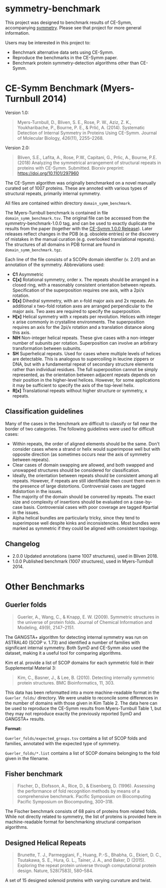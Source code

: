 symmetry-benchmark
==================

This project was designed to benchmark results of CE-Symm, accompanying
[symmetry](https://github.com/rcsb/symmetry). Please see that project for more
general information.

Users may be interested in this project to:
 - Benchmark alternative data sets using CE-Symm.
 - Reproduce the benchmarks in the CE-Symm paper.
 - Benchmark protein symmetry-detection algorithms other than CE-Symm.


CE-Symm Benchmark (Myers-Turnbull 2014)
=======================================

Version 1.0:

> Myers-Turnbull, D., Bliven, S. E., Rose, P. W., Aziz, Z. K., Youkharibache,
> P., Bourne, P. E., & Prlić, A. (2014). Systematic Detection of Internal
> Symmetry in Proteins Using CE-Symm. Journal of Molecular Biology, 426(11),
> 2255–2268.

Version 2.0:

> Bliven, S.E., Lafita, A., Rose, P.W., Capitani, G., Prlic, A., Bourne, P.E.
> (2018) Analyzing the symmetrical arrangement of structural repeats in
> proteins with CE-Symm. Submitted. Biorxiv preprint:
> https://doi.org/10.1101/297960

The CE-Symm algorithm was originally benchmarked on a novel manually curated
set of 1007 proteins. These are annoted with various types of structural
repeats, primarily internal symmetry.

All files are contained within directory `domain_symm_benchmark`.

The Myers-Turnbull benchmark is contained in file `domain_symm_benchmark.tsv`. The original file can be accessed from the symmetry-benchmark-1.0.0 tag, and can be used to exactly duplicate the results from the paper (together with the [CE-Symm 1.0.0 Release](https://github.com/rcsb/symmetry/releases)). Later releases reflect changes in the PDB (e.g. obsolete entries) or the discovery of mistakes in the manual curation (e.g. overlooked translational repeats). The structures of all domains in PDB format are found in `domain_symm_benchmark.tgz`.

Each line of the file consists of a SCOPe domain identifier (v. 2.01) and an annotation of the symmetry. Abbreviations used:
 - **C1**   Asymmetric
 - **C[x]** Rotational symmetry, order x. The repeats should be arranged in a closed ring, with a reasonably consistent orientation between repeats. Specification of the superposition requires one axis, with a 2pi/x rotation.
 - **D[x]** Dihedral symmetry, with an x-fold major axis and 2x repeats. An additional x two-fold rotation axes are arranged perpendicular to the major axis. Two axes are required to specify the superposition.
 - **H[x]** Helical symmetry with x repeats per revolution. Helices with integer x arise commonly in crystalline environments. The superposition requires an axis for the 2pi/x rotation and a translation distance along this axis.
 - **NIH**  Non-integer helical repeats. These give cases with a non-integer number of subunits per rotation. Superposition can involve an arbitrary transformation between subunits.
 - **SH**   Superhelical repeats. Used for cases where multiple levels of helices are detectable. This is analogous to supercoiling in leucine zippers or DNA, but with a fundamental repeat of secondary structure elements rather than individual residues. The full superposition cannot be simply represented, as the orientation between adjacent repeats depends on their position in the higher-level helices. However, for some applications it may be sufficient to specify the axis of the top-level helix.
 - **R[x]** Translational repeats without higher structure or symmetry, x repeats. 

Classification guidelines
-------------------------

Many of the cases in the benchmark are difficult to classify or fall near the border of two categories. The following guidelines were used for difficult cases:

 - Within repeats, the order of aligned elements should be the same. Don't consider cases where a strand or helix would superimpose well but with opposite direction (as sometimes occurs near the axis of symmetry between repeats).
 - Clear cases of domain swapping are allowed, and both swapped and unswapped structures should be considered for classification.
 - Ideally, the orientation between repeats should be consistent among all repeats. However, if repeats are still identifiable then count them even in the presence of large distortions. Controversial cases are tagged #distortion in the issues.
 - The majority of the domain should be convered by repeats. The exact size and complexity of insertions should be evaluated on a case-by-case basis. Controversial cases with poor coverage are tagged #partial in the issues.
 - Alpha helical bundles are particularly tricky, since they tend to superimpose well despite kinks and inconsistencies. Most bundles were marked as symmetric if they could be aligned with consistent topology.

Changelog
---------

- 2.0.0   Updated annotations (same 1007 structures), used in Bliven 2018.
- 1.0.0   Published benchmark (1007 structures), used in Myers-Turnbull 2014.

Other Benchmarks
================

Guerler folds
-------------

> Guerler, A., Wang, C., & Knapp, E. W. (2009). Symmetric structures in the
> universe of protein folds. Journal of Chemical Information and Modeling,
> 49(9), 2147–2151.

The GANGSTA+ algorithm for detecting internal symmetry was run on ASTRAL40
(SCOP v. 1.73) and identified a number of families with significant internal
symmetry. Both SymD and CE-Symm also used the dataset, making it a useful tool
for comparing algorithms.

Kim et al. provide a list of SCOP domains for each symmetric fold in their
Supplemental Material 3:

> Kim, C., Basner, J., & Lee, B. (2010). Detecting internally symmetric protein
> structures. BMC Bioinformatics, 11, 303.

This data has been reformatted into a more machine-readable format in the
`Guerler_folds/` directory. We were unable to reconcile some differences in
the number of domains with those given in Kim Table 2. The data here can be
used to reproduce the CE-Symm results from Myers-Turnbull Table 1, but they may
not reproduce exactly the previously reported SymD and GANGSTA+ results.

**Format:**

`Guerler_folds/expected_groups.tsv` contains a list of SCOP folds and families,
annotated with the expected type of symmetry.

`Guerler_folds/*.list` contains a list of SCOP domains belonging to the fold
given in the filename.


Fisher benchmark
----------------

> Fischer, D., Elofsson, A., Rice, D., & Eisenberg, D. (1996). Assessing the
> performance of fold recognition methods by means of a comprehensive
> benchmark. Pacific Symposium on Biocomputing Pacific Symposium on
> Biocomputing, 300–318.

The Fischer benchmark consists of 68 pairs of proteins from related folds.
While not directly related to symmetry, the list of proteins is provided here
in machine-readable format for benchmarking structural comparison algorithms.

Designed Helical Repeats
------------------------

> Brunette, T. J., Parmeggiani, F., Huang, P.-S., Bhabha, G., Ekiert, D. C.,
> Tsutakawa, S. E., Hura, G. L., Tainer, J. A., and Baker, D (2015).
> Exploring the repeat protein universe through computational protein design.
> Nature, 528(7583), 580–584.

A set of 15 designed solenoid proteins with varying curvature and twist.
